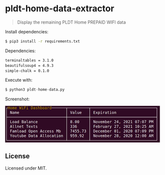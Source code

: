 # pldt-home-data-extractor

> Display the remaining PLDT Home PREPAID WIFI data

Install dependencies:

```bash
$ pip3 install -r requirements.txt
```

Dependencies:
```txt
terminaltables = 3.1.0
beautifulsoup4 = 4.9.3
simple-chalk = 0.1.0
```

Execute with:

```py
$ python3 pldt-home-data.py
```

Screenshot:

![Screenshot](https://github.com/mavyfaby/pldt-home-data-extractor/raw/master/screenshots/Screenshot1.png)

## License
Licensed under MIT.